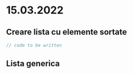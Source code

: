 # 15.03.2022

## Creare lista cu elemente sortate

```c
// code to be written

```

## Lista generica



